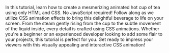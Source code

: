 In this tutorial, learn how to create a mesmerizing animated hot cup of tea using only HTML and CSS. No JavaScript required! Follow along as we utilize CSS animation effects to bring this delightful beverage to life on your screen. From the steam gently rising from the cup to the subtle movement of the liquid inside, every detail is crafted using CSS animations. Whether you're a beginner or an experienced developer looking to add some flair to your projects, this tutorial is perfect for you. Get ready to impress your viewers with this visually appealing and interactive CSS animation!
